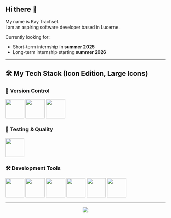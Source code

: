 
## Hi there 👋

My name is Kay Trachsel.  
I am an aspiring software developer based in Lucerne.

Currently looking for:
- Short-term internship in **summer 2025**  
- Long-term internship starting **summer 2026**

---

## 🛠️ My Tech Stack (Icon Edition, Large Icons)

### 📁 Version Control
<p>
  <img src="https://cdn.jsdelivr.net/gh/devicons/devicon/icons/git/git-original.svg" width="60"/>
  <img src="https://cdn.jsdelivr.net/gh/devicons/devicon/icons/github/github-original.svg" width="60"/>
  <img src="https://cdn.jsdelivr.net/gh/devicons/devicon/icons/gitlab/gitlab-original.svg" width="60"/>
</p>

### 🧪 Testing & Quality
<p>
  <img src="https://cdn.jsdelivr.net/gh/devicons/devicon/icons/jest/jest-plain.svg" width="60"/>
</p>

### 🛠️ Development Tools
<p>
  <img src="https://cdn.jsdelivr.net/gh/devicons/devicon/icons/vscode/vscode-original.svg" width="60"/>
  <img src="https://cdn.jsdelivr.net/gh/devicons/devicon/icons/visualstudio/visualstudio-plain.svg" width="60"/>
  <img src="https://cdn.jsdelivr.net/gh/devicons/devicon/icons/intellij/intellij-original.svg" width="60"/>
  <img src="https://cdn.jsdelivr.net/gh/devicons/devicon/icons/pycharm/pycharm-original.svg" width="60"/>
  <img src="https://cdn.jsdelivr.net/gh/devicons/devicon/icons/jetbrains/jetbrains-original.svg" width="60"/>
  <img src="https://cdn.jsdelivr.net/gh/devicons/devicon/icons/mysql/mysql-original.svg" width="60"/> <!-- Ersatz für SSMS -->
</p>

---

<p align="center">
  <img src="https://github-readme-stats.vercel.app/api/top-langs/?username=KayTrachsel&layout=compact&theme=transparent&hide_border=true" />
</p>
